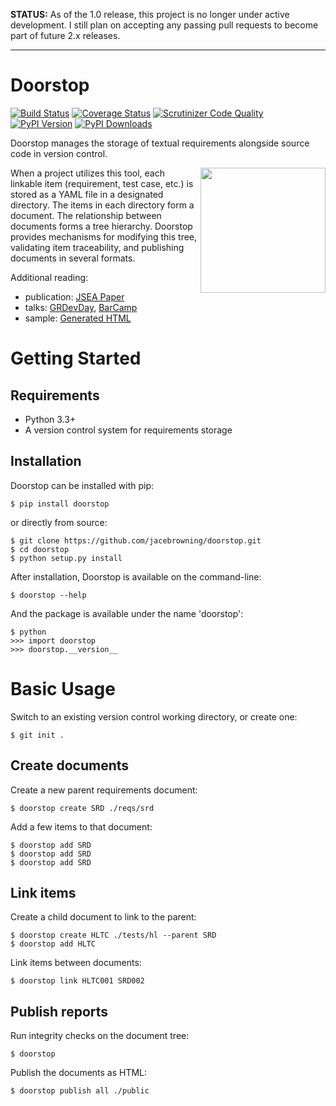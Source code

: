 **STATUS:** As of the 1.0 release, this project is no longer under active development. I still plan on accepting any passing pull requests to become part of future 2.x releases.

-----

# Doorstop

[![Build Status](http://img.shields.io/travis/jacebrowning/doorstop/master.svg)](https://travis-ci.org/jacebrowning/doorstop)
[![Coverage Status](http://img.shields.io/coveralls/jacebrowning/doorstop/master.svg)](https://coveralls.io/r/jacebrowning/doorstop)
[![Scrutinizer Code Quality](http://img.shields.io/scrutinizer/g/jacebrowning/doorstop.svg)](https://scrutinizer-ci.com/g/jacebrowning/doorstop/?branch=master)
[![PyPI Version](http://img.shields.io/pypi/v/Doorstop.svg)](https://pypi.python.org/pypi/Doorstop)
[![PyPI Downloads](http://img.shields.io/pypi/dm/Doorstop.svg)](https://pypi.python.org/pypi/Doorstop)

Doorstop manages the storage of textual requirements alongside source code in version control.

<img align="right" width="200" src="https://raw.githubusercontent.com/jacebrowning/doorstop/develop/docs/images/logo-black-white.png"/>
When a project utilizes this tool, each linkable item (requirement, test case, etc.) is stored as a YAML file in a designated directory. The items in each directory form a document. The relationship between documents forms a tree hierarchy. Doorstop provides mechanisms for modifying this tree, validating item traceability, and publishing documents in several formats.

Additional reading:

- publication: [JSEA Paper](http://www.scirp.org/journal/PaperInformation.aspx?PaperID=44268#.UzYtfWRdXEZ)
- talks: [GRDevDay](https://speakerdeck.com/jacebrowning/doorstop-requirements-management-using-python-and-version-control), [BarCamp](https://speakerdeck.com/jacebrowning/strip-searched-a-rough-introduction-to-requirements-management)
- sample: [Generated HTML](http://jacebrowning.github.io/doorstop/index.html)

# Getting Started

## Requirements

* Python 3.3+
* A version control system for requirements storage

## Installation

Doorstop can be installed with pip:

```
$ pip install doorstop
```

or directly from source:

```
$ git clone https://github.com/jacebrowning/doorstop.git
$ cd doorstop
$ python setup.py install
```

After installation, Doorstop is available on the command-line:

```
$ doorstop --help
```

And the package is available under the name 'doorstop':

```
$ python
>>> import doorstop
>>> doorstop.__version__
```

# Basic Usage

Switch to an existing version control working directory, or create one:

```
$ git init .
```

## Create documents

Create a new parent requirements document:

```
$ doorstop create SRD ./reqs/srd
```

Add a few items to that document:

```
$ doorstop add SRD
$ doorstop add SRD
$ doorstop add SRD
```

## Link items

Create a child document to link to the parent:

```
$ doorstop create HLTC ./tests/hl --parent SRD
$ doorstop add HLTC
```

Link items between documents:

```
$ doorstop link HLTC001 SRD002
```

## Publish reports

Run integrity checks on the document tree:

```
$ doorstop
```

Publish the documents as HTML:

```
$ doorstop publish all ./public
```
